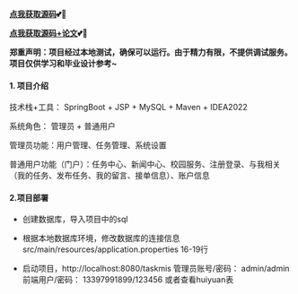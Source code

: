 **[点我获取源码](https://x-x.fun/e/BI2be78a02HBN)💕🤞**

**[点我获取源码+论文](https://x-x.fun/e/KI6d81ea7cBpt)💕🤞**

**郑重声明：项目经过本地测试，确保可以运行。由于精力有限，不提供调试服务。项目仅供学习和毕业设计参考~**

#### 1. 项目介绍

技术栈+工具： SpringBoot + JSP + MySQL + Maven + IDEA2022 

系统角色： 管理员 + 普通用户

管理员功能：用户管理、任务管理、系统设置

普通用户功能（门户）：任务中心、新闻中心、校园服务、注册登录、与我相关（我的任务、发布任务、我的留言、接单信息）、账户信息

#### 2.项目部署

- 创建数据库，导入项目中的sql

- 根据本地数据库环境，修改数据库的连接信息 src/main/resources/application.properties 16-19行

- 启动项目，http://localhost:8080/taskmis  管理员账号/密码： admin/admin  前端用户/密码： 13397991899/123456 或者查看huiyuan表
